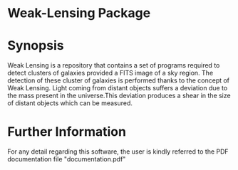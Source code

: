 # Weak-Lensing Package

Synopsis
====================
Weak Lensing is a repository that contains a set of programs required to detect clusters of galaxies provided a FITS image of a sky region. The detection of these cluster of galaxies is performed thanks to the concept of Weak Lensing. Light coming from distant objects suffers a deviation due to the mass present in the universe.This deviation produces a shear in the size of distant objects which can be measured.

Further Information
====================
For any detail regarding this software, the user is kindly referred to the PDF documentation file "documentation.pdf"




